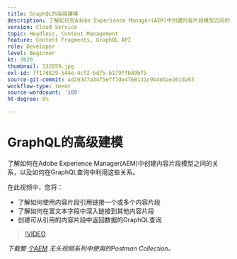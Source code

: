 ```yaml
---
title: GraphQL的高级建模
description: 了解如何在Adobe Experience Manager(AEM)中创建内容片段模型之间的关系，以及如何在GraphQL查询中利用这些关系。
version: Cloud Service
topic: Headless, Content Management
feature: Content Fragments, GraphQL API
role: Developer
level: Beginner
kt: 7620
thumbnail: 332859.jpg
exl-id: 7f17d829-544e-4cf2-bd75-b179ffb89bf5
source-git-commit: ad203d7a34f5eff7de4768131c9b4ebae261da93
workflow-type: tm+mt
source-wordcount: '109'
ht-degree: 0%

---
```


# GraphQL的高级建模

了解如何在Adobe Experience Manager(AEM)中创建内容片段模型之间的关系，以及如何在GraphQL查询中利用这些关系。

在此视频中，您将：

+ 了解如何使用内容片段引用链接一个或多个内容片段
+ 了解如何在富文本字段中深入链接到其他内容片段
+ 创建可从引用的内容片段中返回数据的GraphQL查询

>[!VIDEO](https://video.tv.adobe.com/v/332859/?quality=12&learn=on)

_下载整 [个AEM](./assets/aem-headless-video-series.postman_collection.json) 无头视频系列中使用的Postman Collection。_
